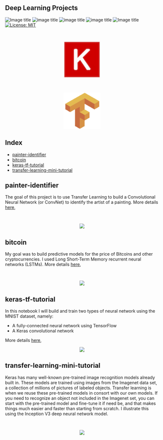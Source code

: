 ## Deep Learning Projects

![Image title](https://img.shields.io/badge/painter--id-v1.0-lightgrey.svg) ![image title](https://img.shields.io/badge/work-in%20progress-blue.svg) ![image title](https://img.shields.io/badge/python-v3.6-green.svg) ![image title](https://img.shields.io/badge/keras-v2.1.5-red.svg) ![Image title](https://img.shields.io/badge/TensorFlow-v1.7.0-orange.svg) [![License: MIT](https://img.shields.io/badge/License-MIT-yellow.svg)](https://opensource.org/licenses/MIT)


<br/>
<p align="center">
  <img src="images/keras.jpg" width="120">
</p>


<br/>
<p align="center">
  <img src="/images/tf.png" width="120">
</p>



## Index

* [painter-identifier](#painter-identifier)
* [bitcoin](#bitcoin)
* [keras-tf-tutorial](#keras-tf-tutorial)
* [transfer-learning-mini-tutorial](#transfer-learning-mini-tutorial)

## painter-identifier

The goal of this project is to use Transfer Learning to build a Convolutional Neural Network (or ConvNet) to identify the artist of a painting. More details [here](https://github.com/marcotav/deep-learning/blob/master/painters-identification/README.md),

<br/>
<p align="center">
  <img src="https://github.com/marcotav/deep-learning/blob/master/painters-identification/images/paintings_readme.jpg"
       width="400">
</p>

## bitcoin

My goal was to build predictive models for the price of Bitcoins and other cryptocurrencies. I used Long Short-Term Memory recurrent neural networks (LSTMs). More details [here](https://github.com/marcotav/deep-learning/blob/master/bitcoin/README.md),

<br/>
<p align="center">
  <img src="https://github.com/marcotav/deep-learning-applied-to-bitcoins/blob/master/btc-orange1.jpg" width="120">
</p>




## keras-tf-tutorial

In this notebook I will build and train two types of neural network using the MNIST dataset, namely:
- A fully-connected neural network using TensorFlow
- A Keras convolutional network

More details [here](https://github.com/marcotav/deep-learning/blob/master/keras-tf-tutorial/README.md),
<br/>
<p align="center">
  <img src="https://github.com/marcotav/neural-nets-tutorial/blob/master/MNIST_3.png" width="120">
</p>

## transfer-learning-mini-tutorial

Keras has many well-known pre-trained image recognition models already built in. These models are trained using images from the Imagenet data set, a collection of millions of pictures of labeled objects. Transfer learning is when we reuse these pre-trained models in consort with our own models. If you need to recognize an object not included in the Imagenet set, you can start with the pre-trained model and fine-tune it if need be, and that makes things much easier and faster than starting from scratch. I illustrate this using the Inception V3 deep neural network model. 

<br/>
<p align="center">
  <img src="https://github.com/marcotav/deep-learning/blob/master/transfer-learning/images/lionNN.jpg"
       width="200">
</p>


